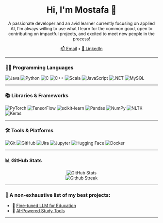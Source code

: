
<h1 align="center">Hi, I'm Mostafa 👋</h1>

<p align="center">
  A passionate developer and an avid learner currently focusing on applied AI, I'm always willing to use what I learn for the common good, open to contributing on impactful projects, and excited to meet new people in the process!
</p>

<p align="center">
  <!--<a href="https://your-portfolio-link.com" target="_blank">🌐 Portfolio</a> •-->
  <a href="mailto:mostafaaafaheem@email.com">📫 Email</a> •
  <a href="https://linkedin.com/in/mostafa-faheem" target="_blank">🔗 LinkedIn</a>
</p>

---

### 👨‍💻 Programming Languages
![Java](https://img.shields.io/badge/Java-ED8B00?style=for-the-badge&logo=openjdk&logoColor=white)
![Python](https://img.shields.io/badge/Python-3776AB?style=for-the-badge&logo=python&logoColor=white)
![C](https://img.shields.io/badge/C-00599C?style=for-the-badge&logo=c&logoColor=white)
![C++](https://img.shields.io/badge/C++-00599C?style=for-the-badge&logo=c%2B%2B&logoColor=white)
![Scala](https://img.shields.io/badge/Scala-DC322F?style=for-the-badge&logo=scala&logoColor=white)
![JavaScript](https://img.shields.io/badge/JavaScript-F7DF1E?style=for-the-badge&logo=javascript&logoColor=black)
![.NET](https://img.shields.io/badge/.NET-512BD4?style=for-the-badge&logo=dotnet&logoColor=white)
![MySQL](https://img.shields.io/badge/MySQL-4479A1?style=for-the-badge&logo=mysql&logoColor=white)

---

### 📚 Libraries & Frameworks
![PyTorch](https://img.shields.io/badge/PyTorch-EE4C2C?style=for-the-badge&logo=pytorch&logoColor=white)
![TensorFlow](https://img.shields.io/badge/TensorFlow-FF6F00?style=for-the-badge&logo=tensorflow&logoColor=white)
![scikit-learn](https://img.shields.io/badge/scikit--learn-F7931E?style=for-the-badge&logo=scikitlearn&logoColor=white)
![Pandas](https://img.shields.io/badge/Pandas-150458?style=for-the-badge&logo=pandas&logoColor=white)
![NumPy](https://img.shields.io/badge/NumPy-013243?style=for-the-badge&logo=numpy&logoColor=white)
![NLTK](https://img.shields.io/badge/NLTK-9C27B0?style=for-the-badge)
![Keras](https://img.shields.io/badge/Keras-FF0000?style=for-the-badge&logo=keras&logoColor=white)

---

### 🛠️ Tools & Platforms
![Git](https://img.shields.io/badge/Git-F05032?style=for-the-badge&logo=git&logoColor=white)
![GitHub](https://img.shields.io/badge/GitHub-181717?style=for-the-badge&logo=github&logoColor=white)
![Jira](https://img.shields.io/badge/Jira-0052CC?style=for-the-badge&logo=jira&logoColor=white)
![Jupyter](https://img.shields.io/badge/Jupyter-F37626?style=for-the-badge&logo=jupyter&logoColor=white)
![Hugging Face](https://img.shields.io/badge/HuggingFace-FFD21F?style=for-the-badge&logo=huggingface&logoColor=black)
![Docker](https://img.shields.io/badge/Docker-2496ED?style=for-the-badge&logo=docker&logoColor=white)

---

### 📊 GitHub Stats

<p align="center">
  <img src="https://github-readme-stats.vercel.app/api?username=mostafafaheem&show_icons=true&theme=github_dark" alt="GitHub Stats" />
  <br/>
  <img src="https://github-readme-streak-stats.herokuapp.com/?user=mostafafaheem&theme=radical" alt="Github Streak"  />
</p>


---

### 📌 A non-exhaustive list of my best projects:

- 🤖 [Fine-tuned LLM for Education](https://github.com/your-username/fine-tuned-llm)
- 🧰 [AI-Powered Study Tools](https://github.com/your-username/ai-study-tools)

---

